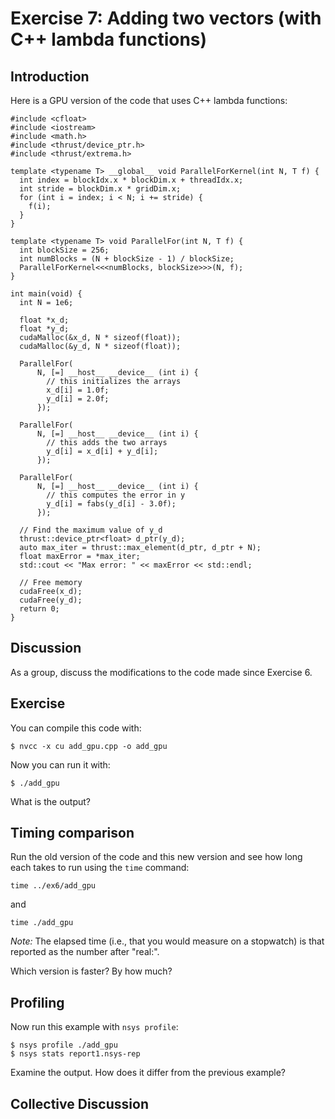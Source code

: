 # Exercise 7: Adding two vectors (with C++ lambda functions)

## Introduction

Here is a GPU version of the code that uses C++ lambda functions:

```
#include <cfloat>
#include <iostream>
#include <math.h>
#include <thrust/device_ptr.h>
#include <thrust/extrema.h>

template <typename T> __global__ void ParallelForKernel(int N, T f) {
  int index = blockIdx.x * blockDim.x + threadIdx.x;
  int stride = blockDim.x * gridDim.x;
  for (int i = index; i < N; i += stride) {
    f(i);
  }
}

template <typename T> void ParallelFor(int N, T f) {
  int blockSize = 256;
  int numBlocks = (N + blockSize - 1) / blockSize;
  ParallelForKernel<<<numBlocks, blockSize>>>(N, f);
}

int main(void) {
  int N = 1e6;

  float *x_d;
  float *y_d;
  cudaMalloc(&x_d, N * sizeof(float));
  cudaMalloc(&y_d, N * sizeof(float));

  ParallelFor(
      N, [=] __host__ __device__ (int i) {
        // this initializes the arrays
        x_d[i] = 1.0f;
        y_d[i] = 2.0f;
      });

  ParallelFor(
      N, [=] __host__ __device__ (int i) {
        // this adds the two arrays
        y_d[i] = x_d[i] + y_d[i];
      });

  ParallelFor(
      N, [=] __host__ __device__ (int i) {
        // this computes the error in y
        y_d[i] = fabs(y_d[i] - 3.0f);
      });

  // Find the maximum value of y_d
  thrust::device_ptr<float> d_ptr(y_d);
  auto max_iter = thrust::max_element(d_ptr, d_ptr + N);
  float maxError = *max_iter;
  std::cout << "Max error: " << maxError << std::endl;

  // Free memory
  cudaFree(x_d);
  cudaFree(y_d);
  return 0;
}
```

## Discussion

As a group, discuss the modifications to the code made since Exercise 6.

## Exercise

You can compile this code with:
```
$ nvcc -x cu add_gpu.cpp -o add_gpu
```

Now you can run it with:
```
$ ./add_gpu
```

What is the output?

## Timing comparison

Run the old version of the code and this new version and see how long each takes to run using the `time` command:
```
time ../ex6/add_gpu
```
and
```
time ./add_gpu
```

*Note:* The elapsed time (i.e., that you would measure on a stopwatch) is that reported as the number after "real:".

Which version is faster? By how much?

## Profiling

Now run this example with `nsys profile`:
```
$ nsys profile ./add_gpu
$ nsys stats report1.nsys-rep
```

Examine the output. How does it differ from the previous example?

## Collective Discussion
